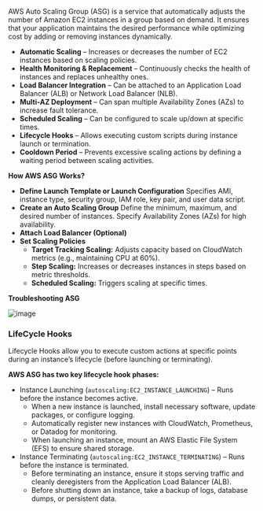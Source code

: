 AWS Auto Scaling Group (ASG) is a service that automatically adjusts the number of Amazon EC2 instances in a group based on demand. It ensures that your application maintains the desired performance while optimizing cost by adding or removing instances dynamically.

- **Automatic Scaling** – Increases or decreases the number of EC2 instances based on scaling policies.
- **Health Monitoring & Replacement** – Continuously checks the health of instances and replaces unhealthy ones.
- **Load Balancer Integration** – Can be attached to an Application Load Balancer (ALB) or Network Load Balancer (NLB).
- **Multi-AZ Deployment** – Can span multiple Availability Zones (AZs) to increase fault tolerance.
- **Scheduled Scaling** – Can be configured to scale up/down at specific times.
- **Lifecycle Hooks** – Allows executing custom scripts during instance launch or termination.
- **Cooldown Period** – Prevents excessive scaling actions by defining a waiting period between scaling activities.

**How AWS ASG Works?**
- **Define Launch Template or Launch Configuration** Specifies AMI, instance type, security group, IAM role, key pair, and user data script.
- **Create an Auto Scaling Group** Define the minimum, maximum, and desired number of instances. Specify Availability Zones (AZs) for high availability.
- **Attach Load Balancer (Optional)**
- **Set Scaling Policies**
  - **Target Tracking Scaling:** Adjusts capacity based on CloudWatch metrics (e.g., maintaining CPU at 60%).
  - **Step Scaling:** Increases or decreases instances in steps based on metric thresholds.
  - **Scheduled Scaling:** Triggers scaling at specific times.

**Troubleshooting ASG**

![image](https://github.com/user-attachments/assets/05f18b4c-1a5e-4ca9-8217-5b0fab278cdb)

### LifeCycle Hooks ###
Lifecycle Hooks allow you to execute custom actions at specific points during an instance’s lifecycle (before launching or terminating).

**AWS ASG has two key lifecycle hook phases:**
- Instance Launching (`autoscaling:EC2_INSTANCE_LAUNCHING`) – Runs before the instance becomes active.
  - When a new instance is launched, install necessary software, update packages, or configure logging.
  - Automatically register new instances with CloudWatch, Prometheus, or Datadog for monitoring.
  - When launching an instance, mount an AWS Elastic File System (EFS) to ensure shared storage.
- Instance Terminating (`autoscaling:EC2_INSTANCE_TERMINATING`) – Runs before the instance is terminated.
  - Before terminating an instance, ensure it stops serving traffic and cleanly deregisters from the Application Load Balancer (ALB).
  - Before shutting down an instance, take a backup of logs, database dumps, or persistent data.

